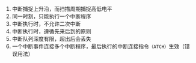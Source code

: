 1. 中断捕捉上升沿，而扫描周期捕捉高低电平
2. 同一时刻，只能执行一个中断程序
3. 中断执行时，不允许二次中断
4. 中断执行时，遵循先来后到的原则
5. 中断队列深度有限，超出后会丢失
6. 一个中断事件连接多个中断程序，最后执行的中断连接指令`（ATCH）`生效（错误用法）